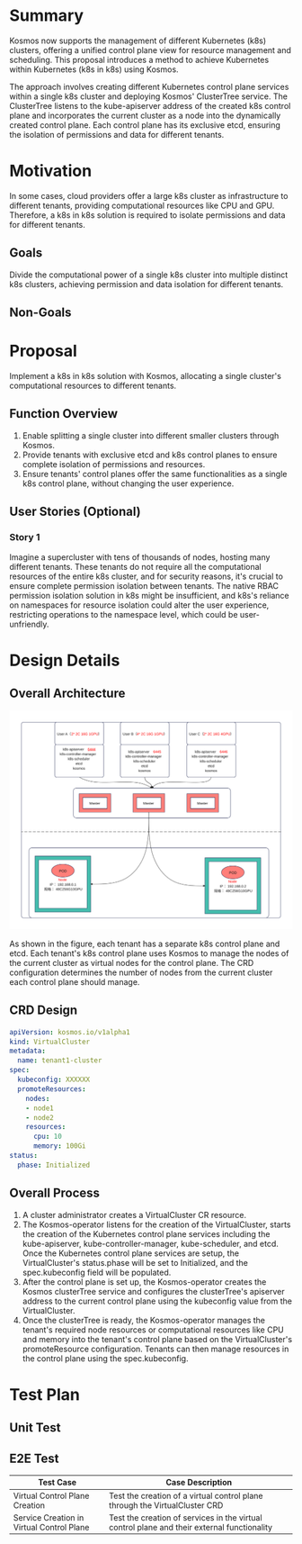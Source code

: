 # Summary

Kosmos now supports the management of different Kubernetes (k8s) clusters, offering a unified control plane view for resource management and scheduling. This proposal introduces a method to achieve Kubernetes within Kubernetes (k8s in k8s) using Kosmos.

The approach involves creating different Kubernetes control plane services within a single k8s cluster and deploying Kosmos' ClusterTree service. The ClusterTree listens to the kube-apiserver address of the created k8s control plane and incorporates the current cluster as a node into the dynamically created control plane. Each control plane has its exclusive etcd, ensuring the isolation of permissions and data for different tenants.

# Motivation

In some cases, cloud providers offer a large k8s cluster as infrastructure to different tenants, providing computational resources like CPU and GPU. Therefore, a k8s in k8s solution is required to isolate permissions and data for different tenants.

## Goals

Divide the computational power of a single k8s cluster into multiple distinct k8s clusters, achieving permission and data isolation for different tenants.

## Non-Goals

# Proposal

Implement a k8s in k8s solution with Kosmos, allocating a single cluster's computational resources to different tenants.

## Function Overview

1. Enable splitting a single cluster into different smaller clusters through Kosmos.
2. Provide tenants with exclusive etcd and k8s control planes to ensure complete isolation of permissions and resources.
3. Ensure tenants' control planes offer the same functionalities as a single k8s control plane, without changing the user experience.

## User Stories (Optional)

### Story 1

Imagine a supercluster with tens of thousands of nodes, hosting many different tenants. These tenants do not require all the computational resources of the entire k8s cluster, and for security reasons, it's crucial to ensure complete permission isolation between tenants. The native RBAC permission isolation solution in k8s might be insufficient, and k8s's reliance on namespaces for resource isolation could alter the user experience, restricting operations to the namespace level, which could be user-unfriendly.

# Design Details

## Overall Architecture

![Kubernetes_in_Kubernetes.svg](img/Kubernetes_in_Kubernetes.svg)

As shown in the figure, each tenant has a separate k8s control plane and etcd. Each tenant's k8s control plane uses Kosmos to manage the nodes of the current cluster as virtual nodes for the control plane. The CRD configuration determines the number of nodes from the current cluster each control plane should manage.

## CRD Design

```yaml
apiVersion: kosmos.io/v1alpha1
kind: VirtualCluster
metadata:
  name: tenant1-cluster
spec:
  kubeconfig: XXXXXX
  promoteResources:
    nodes:
    - node1
    - node2
    resources:
      cpu: 10
      memory: 100Gi
status:
  phase: Initialized
```

## Overall Process

1. A cluster administrator creates a VirtualCluster CR resource.
2. The Kosmos-operator listens for the creation of the VirtualCluster, starts the creation of the Kubernetes control plane services including the kube-apiserver, kube-controller-manager, kube-scheduler, and etcd. Once the Kubernetes control plane services are setup, the VirtualCluster's status.phase will be set to Initialized, and the spec.kubeconfig field will be populated.
3. After the control plane is set up, the Kosmos-operator creates the Kosmos clusterTree service and configures the clusterTree's apiserver address to the current control plane using the kubeconfig value from the VirtualCluster.
4. Once the clusterTree is ready, the Kosmos-operator manages the tenant's required node resources or computational resources like CPU and memory into the tenant's control plane based on the VirtualCluster's promoteResource configuration. Tenants can then manage resources in the control plane using the spec.kubeconfig.

# Test Plan

## Unit Test

## E2E Test

| Test Case                     | Case Description                                              |
| ----------------------------- | ------------------------------------------------------------- |
| Virtual Control Plane Creation | Test the creation of a virtual control plane through the VirtualCluster CRD |
| Service Creation in Virtual Control Plane | Test the creation of services in the virtual control plane and their external functionality |
